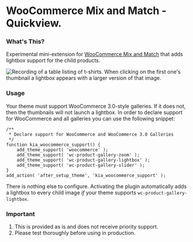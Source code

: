# WooCommerce Mix and Match - Quickview. 

### What's This?

Experimental mini-extension for [WooCommerce Mix and Match](https://woocommerce.com/products/woocommerce-mix-and-match-products//) that adds lightbox support for the child products. 

![Recording of a table listing of t-shirts. When clicking on the first one's thumbnail a lightbox appears with a larger version of that image.](https://user-images.githubusercontent.com/507025/80630262-2ea71380-8a11-11ea-92de-c85490e34d89.gif)

### Usage

Your theme must support WooCommerce 3.0-style galleries. If it does not, then the thumbnails will not launch a lightbox. In order to declare support for WooCommerce and all galleries you can use the following snippet:

```
/**
 * Declare support for WooCommerce and WooCommerce 3.0 Galleries
 */
function kia_woocommerce_support() {
	add_theme_support( 'woocommerce' );
	add_theme_support( 'wc-product-gallery-zoom' );
	add_theme_support( 'wc-product-gallery-lightbox' );
	add_theme_support( 'wc-product-gallery-slider' );
}
add_action( 'after_setup_theme', 'kia_woocommerce_support' ); 
```

There is nothing else to configure. Activating the plugin automatically adds a lightbox to every child image _if_ your theme supports `wc-product-gallery-lightbox`.

### Important

1. This is provided as is and does not receive priority support.
2. Please test thoroughly before using in production.
